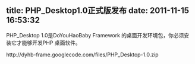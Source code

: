 title: PHP_Desktop1.0正式版发布
date: 2011-11-15 16:53:32
---

<p>
	<span class="h3">PHP_Desktop 1.0是DoYouHaoBaby Framework 的桌面开发环境包，你必须安装它才能够开发PHP 桌面软件。</span>
</p>
<p>
	<span class="h3">http://dyhb-frame.googlecode.com/files/PHP_Desktop-1.0.zip</span>
</p>
<br />